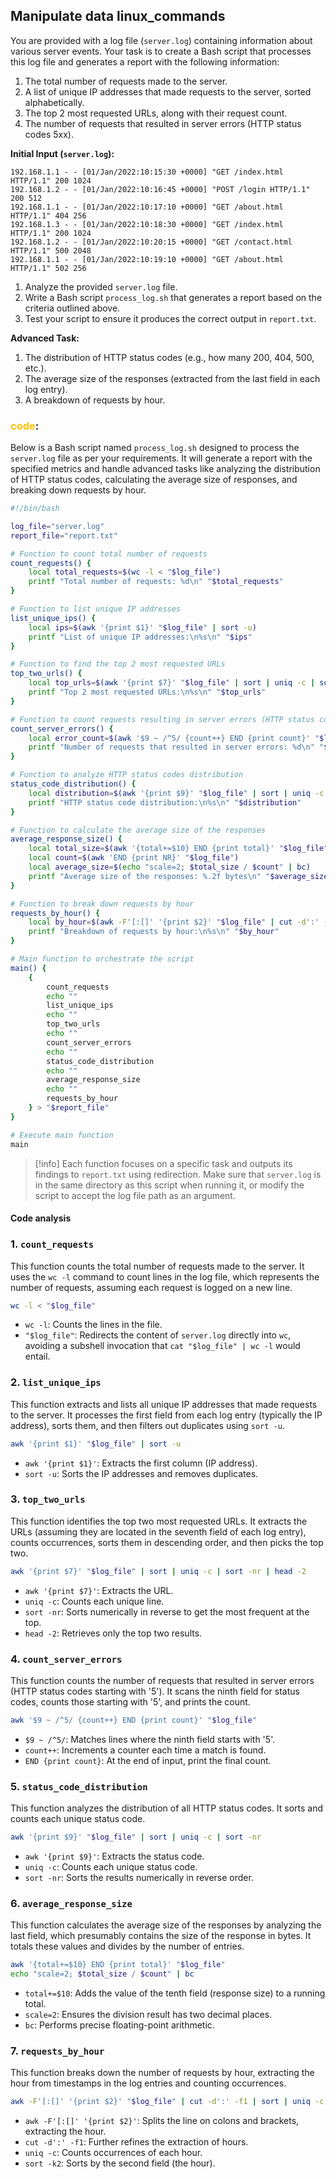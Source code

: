 ## Manipulate data linux_commands

You are provided with a log file (`server.log`) containing information about various server events. Your task is to create a Bash script that processes this log file and generates a report with the following information:

1. The total number of requests made to the server.
2. A list of unique IP addresses that made requests to the server, sorted alphabetically.
3. The top 2 most requested URLs, along with their request count.
4. The number of requests that resulted in server errors (HTTP status codes 5xx).

**Initial Input (`server.log`):**

```
192.168.1.1 - - [01/Jan/2022:10:15:30 +0000] "GET /index.html HTTP/1.1" 200 1024
192.168.1.2 - - [01/Jan/2022:10:16:45 +0000] "POST /login HTTP/1.1" 200 512
192.168.1.1 - - [01/Jan/2022:10:17:10 +0000] "GET /about.html HTTP/1.1" 404 256
192.168.1.3 - - [01/Jan/2022:10:18:30 +0000] "GET /index.html HTTP/1.1" 200 1024
192.168.1.2 - - [01/Jan/2022:10:20:15 +0000] "GET /contact.html HTTP/1.1" 500 2048
192.168.1.1 - - [01/Jan/2022:10:19:10 +0000] "GET /about.html HTTP/1.1" 502 256
```

1. Analyze the provided `server.log` file.
2. Write a Bash script `process_log.sh` that generates a report based on the criteria outlined above.
3. Test your script to ensure it produces the correct output in `report.txt`.

**Advanced Task:**

1. The distribution of HTTP status codes (e.g., how many 200, 404, 500, etc.).
2. The average size of the responses (extracted from the last field in each log entry).
3. A breakdown of requests by hour.

### <span style="color:#ffc000">code</span>:

Below is a Bash script named `process_log.sh` designed to process the `server.log` file as per your requirements. It will generate a report with the specified metrics and handle advanced tasks like analyzing the distribution of HTTP status codes, calculating the average size of responses, and breaking down requests by hour.

```bash
#!/bin/bash

log_file="server.log"
report_file="report.txt"

# Function to count total number of requests
count_requests() {
    local total_requests=$(wc -l < "$log_file")
    printf "Total number of requests: %d\n" "$total_requests"
}

# Function to list unique IP addresses
list_unique_ips() { 
    local ips=$(awk '{print $1}' "$log_file" | sort -u)
    printf "List of unique IP addresses:\n%s\n" "$ips"
}

# Function to find the top 2 most requested URLs
top_two_urls() {
    local top_urls=$(awk '{print $7}' "$log_file" | sort | uniq -c | sort -nr | head -2)
    printf "Top 2 most requested URLs:\n%s\n" "$top_urls"
}

# Function to count requests resulting in server errors (HTTP status codes 5xx)
count_server_errors() {
    local error_count=$(awk '$9 ~ /^5/ {count++} END {print count}' "$log_file")
    printf "Number of requests that resulted in server errors: %d\n" "${error_count:-0}"
}

# Function to analyze HTTP status codes distribution
status_code_distribution() {
    local distribution=$(awk '{print $9}' "$log_file" | sort | uniq -c | sort -nr)
    printf "HTTP status code distribution:\n%s\n" "$distribution"
}

# Function to calculate the average size of the responses
average_response_size() {
    local total_size=$(awk '{total+=$10} END {print total}' "$log_file")
    local count=$(awk 'END {print NR}' "$log_file")
    local average_size=$(echo "scale=2; $total_size / $count" | bc)
    printf "Average size of the responses: %.2f bytes\n" "$average_size"
}

# Function to break down requests by hour
requests_by_hour() {
    local by_hour=$(awk -F'[:[]' '{print $2}' "$log_file" | cut -d':' -f1 | sort | uniq -c | sort -k2)
    printf "Breakdown of requests by hour:\n%s\n" "$by_hour"
}

# Main function to orchestrate the script
main() {
    {
        count_requests
        echo ""
        list_unique_ips
        echo ""
        top_two_urls
        echo ""
        count_server_errors
        echo ""
        status_code_distribution
        echo ""
        average_response_size
        echo ""
        requests_by_hour
    } > "$report_file"
}

# Execute main function
main
```


>[!info]
>Each function focuses on a specific task and outputs its findings to `report.txt` using redirection. Make sure that `server.log` is in the same directory as this script when running it, or modify the script to accept the log file path as an argument.

#### Code analysis 

### 1. `count_requests`
This function counts the total number of requests made to the server. It uses the `wc -l` command to count lines in the log file, which represents the number of requests, assuming each request is logged on a new line.

```bash
wc -l < "$log_file"
```
- `wc -l`: Counts the lines in the file.
- `"$log_file"`: Redirects the content of `server.log` directly into `wc`, avoiding a subshell invocation that `cat "$log_file" | wc -l` would entail.

### 2. `list_unique_ips`
This function extracts and lists all unique IP addresses that made requests to the server. It processes the first field from each log entry (typically the IP address), sorts them, and then filters out duplicates using `sort -u`.

```bash
awk '{print $1}' "$log_file" | sort -u
```
- `awk '{print $1}'`: Extracts the first column (IP address).
- `sort -u`: Sorts the IP addresses and removes duplicates.

### 3. `top_two_urls`
This function identifies the top two most requested URLs. It extracts the URLs (assuming they are located in the seventh field of each log entry), counts occurrences, sorts them in descending order, and then picks the top two.

```bash
awk '{print $7}' "$log_file" | sort | uniq -c | sort -nr | head -2
```
- `awk '{print $7}'`: Extracts the URL.
- `uniq -c`: Counts each unique line.
- `sort -nr`: Sorts numerically in reverse to get the most frequent at the top.
- `head -2`: Retrieves only the top two results.

### 4. `count_server_errors`
This function counts the number of requests that resulted in server errors (HTTP status codes starting with '5'). It scans the ninth field for status codes, counts those starting with '5', and prints the count.

```bash
awk '$9 ~ /^5/ {count++} END {print count}' "$log_file"
```
- `$9 ~ /^5/`: Matches lines where the ninth field starts with '5'.
- `count++`: Increments a counter each time a match is found.
- `END {print count}`: At the end of input, print the final count.

### 5. `status_code_distribution`
This function analyzes the distribution of all HTTP status codes. It sorts and counts each unique status code.

```bash
awk '{print $9}' "$log_file" | sort | uniq -c | sort -nr
```
- `awk '{print $9}'`: Extracts the status code.
- `uniq -c`: Counts each unique status code.
- `sort -nr`: Sorts the results numerically in reverse order.

### 6. `average_response_size`
This function calculates the average size of the responses by analyzing the last field, which presumably contains the size of the response in bytes. It totals these values and divides by the number of entries.

```bash
awk '{total+=$10} END {print total}' "$log_file"
echo "scale=2; $total_size / $count" | bc
```
- `total+=$10`: Adds the value of the tenth field (response size) to a running total.
- `scale=2`: Ensures the division result has two decimal places.
- `bc`: Performs precise floating-point arithmetic.

### 7. `requests_by_hour`
This function breaks down the number of requests by hour, extracting the hour from timestamps in the log entries and counting occurrences.

```bash
awk -F'[:[]' '{print $2}' "$log_file" | cut -d':' -f1 | sort | uniq -c | sort -k2
```
- `awk -F'[:[]' '{print $2}'`: Splits the line on colons and brackets, extracting the hour.
- `cut -d':' -f1`: Further refines the extraction of hours.
- `uniq -c`: Counts occurrences of each hour.
- `sort -k2`: Sorts by the second field (the hour).